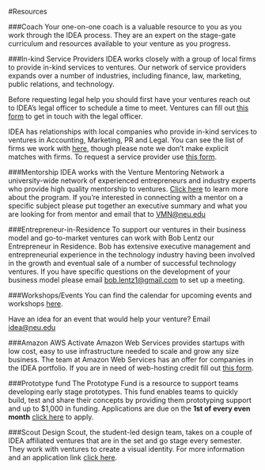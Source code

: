 #Resources

###Coach
Your one-on-one coach is a valuable resource to you as you work through the IDEA process. They are an expert on the stage-gate curriculum and resources available to your venture as you progress. 

###In-kind Service Providers
IDEA works closely with a group of local firms to provide in-kind services to ventures. Our network of service providers expands over a number of industries, including finance, law, marketing, public relations, and technology.

Before requesting legal help you should first have your ventures reach out to IDEA’s legal officer to schedule a time to meet. Ventures can fill out [this form](https://www.tfaforms.com/390675) to get in touch with the legal officer. 

IDEA has relationships with local companies who provide in-kind services to ventures in Accounting, Marketing, PR and Legal. You can see the list of firms we work with [here](http://www.northeastern.edu/idea/partners/), though please note we don’t make explicit matches with firms. 
To request a service provider use [this form](http://www.tfaforms.com/366775). 

###Mentorship
IDEA works with the Venture Mentoring Network a university-wide network of experienced entrepreneurs and industry experts who provide high quality mentorship to ventures. [Click here](http://www.northeastern.edu/vmn/) to learn more about the program. 
If you’re interested in connecting with a mentor on a specific subject please put together an executive summary and what you are looking for from mentor and email that to [VMN@neu.edu](mailto:VMN@neu.edu)

###Entrepreneur-in-Residence 
To support our ventures in their business model and go-to-market ventures can work with Bob Lentz our Entrepreneur in Residence. Bob has extensive executive management and entrepreneurial experience in the technology industry having been involved in the growth and eventual sale of a number of successful technology ventures. If you have specific questions on the development of your business model please email [bob.lentz1@gmail.com](mailto:bob.lentz1@gmail.com) to set up a meeting.

###Workshops/Events
You can find the calendar for upcoming events and workshops [here](http://www.northeastern.edu/idea/events/).

Have an idea for an event that would help your venture? Email [idea@neu.edu](mailto:idea@neu.edu)

###Amazon AWS Activate
Amazon Web Services provides startups with low cost, easy to use infrastructure needed to scale and grow any size business. The team at Amazon Web Services has an offer for companies in the IDEA portfolio. If you are in need of web-hosting credit fill out [this form](https://www.tfaforms.com/388996). 


###Prototype fund
The Prototype Fund is a resource to support teams developing early stage prototypes. This fund enables teams to quickly build, test and share their concepts by providing them prototyping support and up to $1,000 in funding. 
Applications are due on the **1st of every even month** [click here](http://www.tfaforms.com/383347) to apply.

###Scout Design
Scout, the student-led design team, takes on a couple of IDEA affiliated ventures  that are in the set and go stage every semester. They work with ventures to create a visual identity. For more information and an application link [click here](https://scout1.typeform.com/to/hgeJVi).